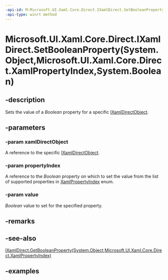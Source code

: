 ```yaml
---
-api-id: M:Microsoft.UI.Xaml.Core.Direct.IXamlDirect.SetBooleanProperty(System.Object,Microsoft.UI.Xaml.Core.Direct.XamlPropertyIndex,System.Boolean)
-api-type: winrt method
---
```


# Microsoft.UI.Xaml.Core.Direct.IXamlDirect.SetBooleanProperty(System.Object,Microsoft.UI.Xaml.Core.Direct.XamlPropertyIndex,System.Boolean)

<!--
public void SetBooleanProperty (object xamlDirectObject, Microsoft.UI.Xaml.Core.Direct.XamlPropertyIndex propertyIndex, bool value);
-->

## -description

Sets the value of a *Boolean* property for a specific [IXamlDirectObject](ixamldirectobject.md).

## -parameters

### -param xamlDirectObject

A reference to the specific [IXamlDirectObject](ixamldirectobject.md).

### -param propertyIndex

A reference to the _Boolean_ property on which to set the value from the list of supported properties in [XamlPropertyIndex](xamlpropertyindex.md) enum.

### -param value

*Boolean* value to set for the specified property.

## -remarks

## -see-also

[IXamlDirect.GetBooleanProperty(System.Object,Microsoft.UI.Xaml.Core.Direct.XamlPropertyIndex)](ixamldirect_getbooleanproperty_1068805428.md)

## -examples

